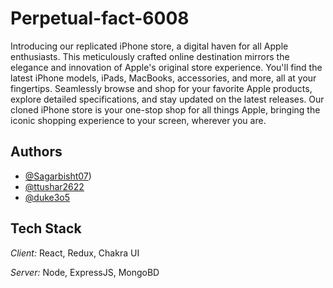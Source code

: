 # Perpetual-fact-6008

Introducing our replicated iPhone store, a digital haven for all Apple enthusiasts. This meticulously crafted online destination mirrors the elegance and innovation of Apple's original store experience. You'll find the latest iPhone models, iPads, MacBooks, accessories, and more, all at your fingertips. Seamlessly browse and shop for your favorite Apple products, explore detailed specifications, and stay updated on the latest releases. Our cloned iPhone store is your one-stop shop for all things Apple, bringing the iconic shopping experience to your screen, wherever you are.

## Authors
- [@Sagarbisht07](https://github.com/Sagarbisht07)) 
- [@ttushar2622](https://github.com/ttushar2622)
- [@duke3o5](https://github.com/duke3o5) 

## Tech Stack

*Client:* React, Redux, Chakra UI

*Server:* Node, ExpressJS, MongoBD
